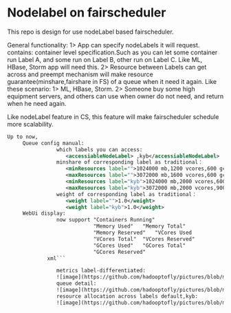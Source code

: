 # Nodelabel on fairscheduler
This repo is design for use nodeLabel based fairscheduler.

General functionality:
      1> App can specify nodeLabels it will request.
         contains:
                 container level specification.Such as you can let some container
                 run Label A, and some run on Label B, other run on Label C.
                 Like ML, HBase, Storm app will need this.
      2> Resource between Labels can get across and preempt mechanism will
         make resource guarantee(minshare,fairshare in FS) of a queue when 
         it need it again.
Like these scenario:
      1> ML, HBase, Storm.
      2> Someone buy some high equipment servers, and others can use when owner
         do not need, and return when he need again.
      
Like nodeLabel feature in CS, this feature will make fairscheduler schedule more 
scalability.
```xml
Up to now, 
     Queue config manual:
                which labels you can access:
                   <accessiableNodeLabel> ,kyb</accessiableNodeLabel>
                minshare of corresponding label as traditional：
                   <minResources label="">1024000 mb,1200 vcores,600 gcores</minResources>
                   <maxResources label="">3072000 mb,1600 vcores,600 gcores</maxResources>
                   <minResources label="kyb">1024000 mb,2000 vcores,600 gcores</minResources>
                   <maxResources label="kyb">3072000 mb,2000 vcores,900 gcores</maxResources>
                weight of corresponding label as traditional：
                   <weight label="">1.0</weight>
                   <weight label="kyb">1.0</weight>
     WebUi display:
                now support "Containers Running"	
                            "Memory Used"	"Memory Total"	
                            "Memory Reserved"	"VCores Used	
                            "VCores Total"	"VCores Reserved"	
                            "GCores Used"	"GCores Total"	
                            "GCores Reserved" 
             xml```           

                metrics label-differentiated:
                ![image](https://github.com/hadooptofly/pictures/blob/master/QQ20170827-195318%402x.png)
                queue detail:
                ![image](https://github.com/hadooptofly/pictures/blob/master/QQ20170827-195518%402x.png)
                resource allocation across labels default,kyb:
                ![image](https://github.com/hadooptofly/pictures/blob/master/QQ20170827-195538%402x.png)
